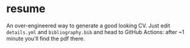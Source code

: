 # resume
An over-engineered way to generate a good looking CV. Just edit `details.yml` and `bibliography.bib` and head to GitHub Actions: after ~1 minute you'll find the pdf there.
